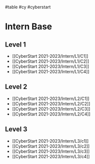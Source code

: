#table #cy #cyberstart 
# Intern Base 
## Level 1
- [[CyberStart 2021-2023/Intern/L1/C1]]
- [[CyberStart 2021-2023/Intern/L1/C2]]
- [[CyberStart 2021-2023/Intern/L1/C3]]
- [[CyberStart 2021-2023/Intern/L1/C4]]
## Level 2
- [[CyberStart 2021-2023/Intern/L2/C1]]
-  [[CyberStart 2021-2023/Intern/L2/C2]]
- [[CyberStart 2021-2023/Intern/L2/C3]]
- [[CyberStart 2021-2023/Intern/L2/C4]]
## Level 3
- [[CyberStart 2021-2023/Intern/L3/c1]]
- [[CyberStart 2021-2023/Intern/L3/c2]]
- [[CyberStart 2021-2023/Intern/L3/c3]]
- [[CyberStart 2021-2023/Intern/L3/c4]]